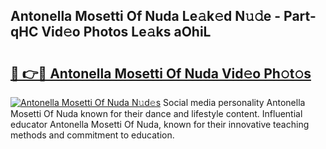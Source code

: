 ## Antonella Mosetti Of Nuda Le𝚊k𝚎d N𝚞𝚍e - Part-qHC Vid𝚎o Photos Le𝚊ks aOhiL

# <h2><a href="http://fbes42w.evod.top/?m=Antonella+Mosetti+Of+Nuda">🔗 👉🔴 Antonella Mosetti Of Nuda Vid𝚎o Ph𝚘t𝚘s</a></h2>

[![Antonella Mosetti Of Nuda N𝚞d𝚎s](https://i.imgur.com/8V9OHl7.gif)](http://fbes42w.evod.top/?m=Antonella+Mosetti+Of+Nuda)
Social media personality Antonella Mosetti Of Nuda known for their dance and lifestyle content. Influential educator Antonella Mosetti Of Nuda, known for their innovative teaching methods and commitment to education. 
